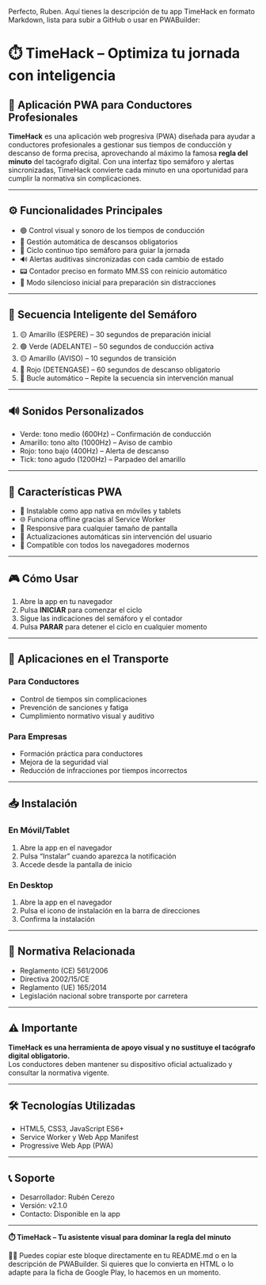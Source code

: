 Perfecto, Ruben. Aquí tienes la descripción de tu app TimeHack en formato Markdown, lista para subir a GitHub o usar en PWABuilder:
# ⏱️ TimeHack – Optimiza tu jornada con inteligencia

## 🚚 Aplicación PWA para Conductores Profesionales

**TimeHack** es una aplicación web progresiva (PWA) diseñada para ayudar a conductores profesionales a gestionar sus tiempos de conducción y descanso de forma precisa, aprovechando al máximo la famosa **regla del minuto** del tacógrafo digital. Con una interfaz tipo semáforo y alertas sincronizadas, TimeHack convierte cada minuto en una oportunidad para cumplir la normativa sin complicaciones.

---

## ⚙️ Funcionalidades Principales

- 🟢 Control visual y sonoro de los tiempos de conducción  
- 🔴 Gestión automática de descansos obligatorios  
- 🔁 Ciclo continuo tipo semáforo para guiar la jornada  
- 🔊 Alertas auditivas sincronizadas con cada cambio de estado  
- 📟 Contador preciso en formato MM.SS con reinicio automático  
- 📳 Modo silencioso inicial para preparación sin distracciones

---

## 🚦 Secuencia Inteligente del Semáforo

1. 🟡 Amarillo (ESPERE) – 30 segundos de preparación inicial  
2. 🟢 Verde (ADELANTE) – 50 segundos de conducción activa  
3. 🟡 Amarillo (AVISO) – 10 segundos de transición  
4. 🔴 Rojo (DETENGASE) – 60 segundos de descanso obligatorio  
5. 🔄 Bucle automático – Repite la secuencia sin intervención manual

---

## 🔊 Sonidos Personalizados

- Verde: tono medio (600Hz) – Confirmación de conducción  
- Amarillo: tono alto (1000Hz) – Aviso de cambio  
- Rojo: tono bajo (400Hz) – Alerta de descanso  
- Tick: tono agudo (1200Hz) – Parpadeo del amarillo

---

## 📱 Características PWA

- 📲 Instalable como app nativa en móviles y tablets  
- 🌐 Funciona offline gracias al Service Worker  
- 📐 Responsive para cualquier tamaño de pantalla  
- 🔄 Actualizaciones automáticas sin intervención del usuario  
- 🧭 Compatible con todos los navegadores modernos

---

## 🎮 Cómo Usar

1. Abre la app en tu navegador  
2. Pulsa **INICIAR** para comenzar el ciclo  
3. Sigue las indicaciones del semáforo y el contador  
4. Pulsa **PARAR** para detener el ciclo en cualquier momento

---

## 🧭 Aplicaciones en el Transporte

### Para Conductores
- Control de tiempos sin complicaciones  
- Prevención de sanciones y fatiga  
- Cumplimiento normativo visual y auditivo

### Para Empresas
- Formación práctica para conductores  
- Mejora de la seguridad vial  
- Reducción de infracciones por tiempos incorrectos

---

## 📥 Instalación

### En Móvil/Tablet
1. Abre la app en el navegador  
2. Pulsa “Instalar” cuando aparezca la notificación  
3. Accede desde la pantalla de inicio

### En Desktop
1. Abre la app en el navegador  
2. Pulsa el icono de instalación en la barra de direcciones  
3. Confirma la instalación

---

## 📜 Normativa Relacionada

- Reglamento (CE) 561/2006  
- Directiva 2002/15/CE  
- Reglamento (UE) 165/2014  
- Legislación nacional sobre transporte por carretera

---

## ⚠️ Importante

**TimeHack es una herramienta de apoyo visual y no sustituye el tacógrafo digital obligatorio.**  
Los conductores deben mantener su dispositivo oficial actualizado y consultar la normativa vigente.

---

## 🛠️ Tecnologías Utilizadas

- HTML5, CSS3, JavaScript ES6+  
- Service Worker y Web App Manifest  
- Progressive Web App (PWA)

---

## 📞 Soporte

- Desarrollador: Rubén Cerezo  
- Versión: v2.1.0  
- Contacto: Disponible en la app

---

**⏱️ TimeHack – Tu asistente visual para dominar la regla del minuto**


Puedes copiar este bloque directamente en tu README.md o en la descripción de PWABuilder. Si quieres que lo convierta en HTML o lo adapte para la ficha de Google Play, lo hacemos en un momento.
